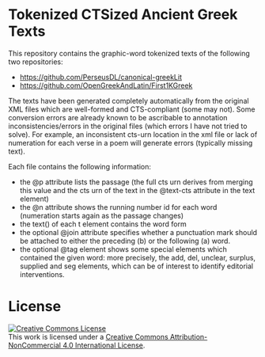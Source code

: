# Tokenized CTSized Ancient Greek Texts

This repository contains the graphic-word tokenized texts of the following two repositories:

* https://github.com/PerseusDL/canonical-greekLit
* https://github.com/OpenGreekAndLatin/First1KGreek

The texts have been generated completely automatically from the original XML files which are well-formed and CTS-compliant (some may not). Some conversion errors are already known to be ascribable to annotation inconsistencies/errors in the original files (which errors I have not tried to solve). For example, an inconsistent cts-urn location in the xml file or lack of numeration for each verse in a poem will generate errors (typically missing text).  

Each file contains the following information: 

* the @p attribute lists the passage (the full cts urn derives from merging this value and the cts urn of the text in the @text-cts attribute in the text element)
* the @n attribute shows the running number id for each word (numeration starts again as the passage changes)
* the text() of each t element contains the word form
* the optional @join attribute specifies whether a punctuation mark should be attached to either the preceding (b) or the following (a) word.
* the optional @tag element shows some special elements which contained the given word: more precisely, the add, del, unclear, surplus, supplied and seg elements, which can be of interest to identify editorial interventions. 

# License
<a rel="license" href="http://creativecommons.org/licenses/by-nc/4.0/"><img alt="Creative Commons License" style="border-width:0" src="https://i.creativecommons.org/l/by-nc/4.0/88x31.png" /></a><br />This work is licensed under a <a rel="license" href="http://creativecommons.org/licenses/by-nc/4.0/">Creative Commons Attribution-NonCommercial 4.0 International License</a>.
